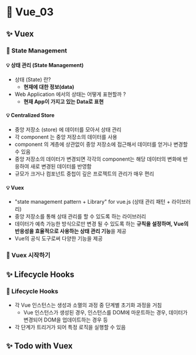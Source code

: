 # 💫 Vue_03

## ✨ Vuex

### 📌 State Management

#### 💡 상태 관리 (State Management)

- 상태 (State) 란?
  - **현재에 대한 정보(data)**
- Web Application 에서의 상태는 어떻게 표현할까 ?
  - **현재 App이 가지고 있는 Data로 표현**



#### 💡 Centralized Store

- 중앙 저장소 (store) 에 데이터를 모아서 상태 관리
- 각 component 는 중앙 저장소의 데이터를 사용
- component 의 계층에 상관없이 중앙 저장소에 접근해서 데이터를 얻거나 변경할 수 있음
- 중앙 저장소의 데이터가 변경되면 각각의 component는 해당 데이터의 변화에 반응하여 새로 변경된 데이터를 반영함
- 규모가 크거나 컴포넌트 중첩이 깊은 프로젝트의 관리가 매우 편리



#### 💡 Vuex

- "state management pattern + Library" for vue.js (상태 관리 패턴 + 라이브러리)
- 중앙 저장소를 통해 상태 관리를 할 수 있도록 하는 라이브러리
- 데이터가 예측 가능한 방식으로만 변경 될 수 있도록 하는 **규칙을 설정하며, Vue의 반응성을 효율적으로 사용하는 상태 관리 기능**을 제공
- Vue의 공식 도구로써 다양한 기능을 제공



### 📌 Vuex 시작하기

















## ✨ Lifecycle Hooks

### 📌 Lifecycle Hooks

- 각 Vue 인스턴스는 생성과 소멸의 과정 중 단계별 초기화 과정을 거침
  - Vue 인스턴스가 생성된 경우, 인스턴스를 DOM에 마운트하는 경우, 데이터가 변경되어 DOM을 업데이트하는 경우 등
- 각 단계가 트리거가 되어 특정 로직을 실행할 수 있음







## ✨ Todo with Vuex

